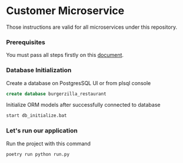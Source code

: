 # Customer Microservice

Those instructions are valid for all microservices under this repository.

### Prerequisites
You must pass all steps firstly on this [document](../README.md). 

### Database Initialization
Create a database on PostgresSQL UI or from plsql console
```sql
create database burgerzilla_restaurant
```
Initialize ORM models after successfully connected to database
```bash
start db_initialize.bat
```
### Let's run our application
Run the project with this command
```bash
poetry run python run.py
```     
